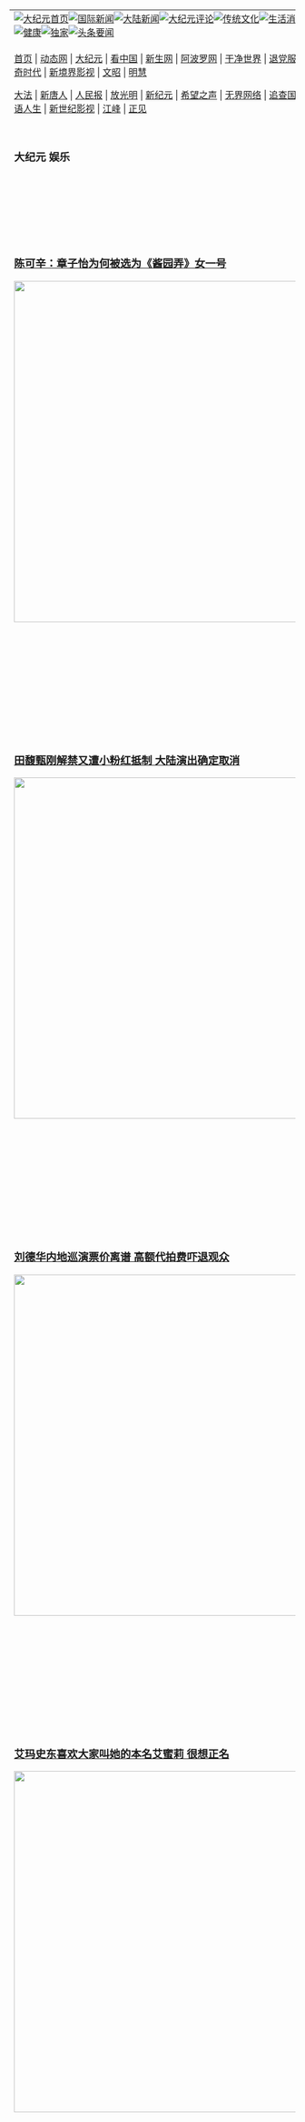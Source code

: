 <a name="1" id="1" target="_blank">&nbsp;</a> <span id="1">&nbsp;</span><table align=center border="0"><tr><td colspan="2" VALIGN=TOP><a href="https://github.com/19920513/djy/blob/master/gb/nf1351518.md#1"><img src="https://raw.githubusercontent.com/19920513/www/master/t/djy/1.jpg" title="大纪元首页" alt="大纪元首页"></a><a href="https://github.com/19920513/djy/blob/master/gb/n24hr.md#1"><img src="https://raw.githubusercontent.com/19920513/www/master/t/djy/3.jpg" title="国际新闻" alt="国际新闻"></a><a href="https://github.com/19920513/djy/blob/master/gb/nsc413.md#1"><img src="https://raw.githubusercontent.com/19920513/www/master/t/djy/4.jpg" title="大陆新闻" alt="大陆新闻"></a><a href="https://github.com/19920513/djy/blob/master/gb/news392.md#1"><img src="https://raw.githubusercontent.com/19920513/www/master/t/djy/5.jpg" title="大纪元评论" alt="大纪元评论"></a><a href="https://github.com/19920513/djy/blob/master/gb/news2007.md#1"><img src="https://raw.githubusercontent.com/19920513/www/master/t/djy/6.jpg" title="传统文化" alt="传统文化"></a><a href="https://github.com/19920513/djy/blob/master/gb/news2008.md#1"><img src="https://raw.githubusercontent.com/19920513/www/master/t/djy/7.jpg" title="生活消费" alt="生活消费"></a><a href="https://github.com/19920513/djy/blob/master/gb/ncyule.md#1"><img src="https://raw.githubusercontent.com/19920513/www/master/t/djy/8.jpg" title="娱乐休闲" alt="娱乐休闲"></a><a href="https://github.com/19920513/djy/blob/master/gb/nsc1002.md#1"><img src="https://raw.githubusercontent.com/19920513/www/master/t/djy/9.jpg" title="健康" alt="健康"></a><a href="https://github.com/19920513/djy/blob/master/gb/nf6092.md#1"><img src="https://raw.githubusercontent.com/19920513/www/master/t/djy/10a.jpg" title="独家" alt="独家"></a><a href="https://github.com/19920513/djy/blob/master/gb/nf4514.md#1"><img src="https://raw.githubusercontent.com/19920513/www/master/t/djy/12a.jpg" title="头条要闻" alt="头条要闻"></a></td></tr><tr><td colspan="2" VALIGN=TOP><p><a href="https://github.com/19920513/www/blob/master/README.md?abwpjbwxh#1" target="_blank">首页</a> | <a href="https://dmepc9x6zy689.cloudfront.net/1?hmvjep" target="_blank">动态网</a> | <a href="https://d2wf95os3tobj4.cloudfront.net/2?xcznc" target="_blank">大纪元</a> | <a href="https://d2jsgnf2snq1t5.cloudfront.net/4?rjdkdrun" target="_blank">看中国</a> | <a href="https://d3q99y09eaol9n.cloudfront.net/pHh5q?jkkhe" target="_blank">新生网</a> | <a href="https://d2p9r31ubb8t81.cloudfront.net/tktpt?mgutw" target="_blank">阿波罗网</a> | <a href="https://d1ed4zj8eeit74.cloudfront.net/Mjpvu?jcjhdz" target="_blank">干净世界</a> | <a href="https://d2s9nucg9xc8yr.cloudfront.net/10?ifwcgp" target="_blank">退党服务</a> | <a href="https://d1itcd32obhl6s.cloudfront.net/Rffqf?qjfmoxh" target="_blank">明慧广播</a> | <a href="https://dicfdkfbqptcm.cloudfront.net/nw9Vn?blrzdai" target="_blank">传奇时代</a> | <a href="https://d3myewunzonann.cloudfront.net/AF9AG?epucs" target="_blank">新境界影视</a> | <a href="https://dld25pfif4r64.cloudfront.net/zqMQA?csbzcvi" target="_blank">文昭</a> | <a href="https://d282b678eon3c.cloudfront.net/7?pyipox" target="_blank">明慧</a></p><p><a href="https://dylb6p9h9pzya.cloudfront.net/9?hryhd" target="_blank">大法</a> | <a href="https://d2wf95os3tobj4.cloudfront.net/3?wpwon" target="_blank">新唐人</a> | <a href="https://dicfdkfbqptcm.cloudfront.net/obAhT?kfcbdh" target="_blank">人民报</a> | <a href="https://d2iiqnrx4rrboe.cloudfront.net/xXNHu?wpzsdlgp" target="_blank">放光明</a> | <a href="https://d2wf95os3tobj4.cloudfront.net/5?lbczywy" target="_blank">新纪元</a> | <a href="https://dryak9kcfpt3j.cloudfront.net/6?fjmebc" target="_blank">希望之声</a> | <a href="https://d22qnxkzs9qeoh.cloudfront.net/11?lenyflksb" target="_blank">无界网络</a> | <a href="https://d3qxeoyqwzrtyq.cloudfront.net/Pueji?svxzhgcu" target="_blank">追查国际</a> | <a href="https://dsgpxulwvf05x.cloudfront.net/16?inumwzg" target="_blank">明慧之窗</a> | <a href="https://d2oemtubh889hy.cloudfront.net/LdvzZ?hojjohvbu" target="_blank">细语人生</a> | <a href="https://dtfavhq5d1ym2.cloudfront.net/fBn3r?lpctn" target="_blank">新世纪影视</a> | <a href="https://d1vp4chj90rvdj.cloudfront.net/PUWMb?iivmdw" target="_blank">江峰</a> | <a href="https://d2n08tj75ohh5.cloudfront.net/8?malrqzcvt" target="_blank">正见</a></p></td></tr><tr><td width="626"><h3><p><strong>大纪元  娱乐</strong></p></h3></td><td VALIGN=TOP rowspan=60><a href="https://dsy1guo82upvs.cloudfront.net/video/play/1034.html" target="_blank"><img  src="https://raw.githubusercontent.com/19920513/djy/master/gb/300/gudianwu.jpg" title="神韵古典舞技巧表演" alt="神韵古典舞技巧表演"></a><br><a href="https://dsy1guo82upvs.cloudfront.net/video/play/1154.html" target="_blank"><img  src="https://raw.githubusercontent.com/19920513/djy/master/gb/300/9ping.jpg" title="九评共产党" alt="九评共产党"></a><br><a href="https://dsy1guo82upvs.cloudfront.net/video/play/1118.html" target="_blank"><img  src="https://raw.githubusercontent.com/19920513/djy/master/gb/300/communism.jpg" title="共产主义终极目的" alt="共产主义终极目的"></a><br><a href="https://dsy1guo82upvs.cloudfront.net/video/play/1.html" target="_blank"><img  src="https://raw.githubusercontent.com/19920513/djy/master/gb/300/weihuo.jpg" title="中共的伪火骗局" alt="中共的伪火骗局"></a><br><a href="https://dsy1guo82upvs.cloudfront.net/video/play/2.html" target="_blank"><img  src="https://raw.githubusercontent.com/19920513/djy/master/gb/300/changzhi.jpg" title="古今奇观 藏字石" alt="古今奇观 藏字石"></a><br><a href="https://dsy1guo82upvs.cloudfront.net/video/play/1044.html" target="_blank"><img  src="https://raw.githubusercontent.com/19920513/djy/master/gb/300/tianan.jpg" title="通往天安门的旅程" alt="通往天安门的旅程"></a><br><a href="https://dsy1guo82upvs.cloudfront.net/video/play/49.html" target="_blank"><img  src="https://raw.githubusercontent.com/19920513/djy/master/gb/300/weilai.jpg" title="未来人的神话" alt="未来人的神话"></a><br><a href="https://dsy1guo82upvs.cloudfront.net/video/play/1216.html" target="_blank"><img  src="https://raw.githubusercontent.com/19920513/djy/master/gb/300/ji-zy.jpg" title="中共罪恶的活摘" alt="中共罪恶的活摘"></a><br><a href="https://dsy1guo82upvs.cloudfront.net/video/play/1080.html" target="_blank"><img  src="https://raw.githubusercontent.com/19920513/djy/master/gb/300/huozhai.jpg" title="铁证如山" alt="铁证如山"></a><br><a href="https://dsy1guo82upvs.cloudfront.net/video/play/149.html" target="_blank"><img  src="https://raw.githubusercontent.com/19920513/djy/master/gb/300/4ke.jpg" title="一家四口死于中共暴政" alt="一家四口死于中共暴政"></a><br><a href="https://dsy1guo82upvs.cloudfront.net/video/play/150.html" target="_blank"><img  src="https://raw.githubusercontent.com/19920513/djy/master/gb/300/jie-di.jpg" title="─弟妹相继死于中共迫害" alt="─弟妹相继死于中共迫害"></a><br><a href="https://dsy1guo82upvs.cloudfront.net/video/play/154.html" target="_blank"><img  src="https://raw.githubusercontent.com/19920513/djy/master/gb/300/ma-sj.jpg" title="她们许多已经被中共迫害至死" alt="她们许多已经被中共迫害至死"></a><br><a href="https://dsy1guo82upvs.cloudfront.net/video/play/153.html" target="_blank"><img  src="https://raw.githubusercontent.com/19920513/djy/master/gb/300/shuan-cxl.jpg" title="双城血泪" alt="双城血泪"></a><br><a href="https://dsy1guo82upvs.cloudfront.net/video/play/21.html" target="_blank"><img  src="https://raw.githubusercontent.com/19920513/djy/master/gb/300/wu-zbh.jpg" title="震撼人心的无罪辩护" alt="震撼人心的无罪辩护"></a><br><a href="https://dsy1guo82upvs.cloudfront.net/video/play/158.html" target="_blank"><img  src="https://raw.githubusercontent.com/19920513/djy/master/gb/300/6c10-720.jpg" title="中共的迫害与掩盖" alt="中共的迫害与掩盖"></a><br><a href="https://dsy1guo82upvs.cloudfront.net/video/play/30.html" target="_blank"><img  src="https://raw.githubusercontent.com/19920513/djy/master/gb/300/xian-z.jpg" title="中共官员的选择" alt="中共官员的选择"></a><br><a href="https://dsy1guo82upvs.cloudfront.net/video/play/3.html" target="_blank"><img  src="https://raw.githubusercontent.com/19920513/djy/master/gb/300/1400l.jpg" title="剖析中共造假" alt="剖析中共造假"></a><br><a href="https://dsy1guo82upvs.cloudfront.net/video/play/1103.html" target="_blank"><img  src="https://raw.githubusercontent.com/19920513/djy/master/gb/300/425.jpg" title="万人上访真相" alt="万人上访真相"></a><br><a href="https://dsy1guo82upvs.cloudfront.net/video/play/121.html" target="_blank"><img  src="https://raw.githubusercontent.com/19920513/djy/master/gb/300/qing-h.jpg" title="被中共迫害的清华学子" alt="被中共迫害的清华学子"></a><br><a href="https://dsy1guo82upvs.cloudfront.net/video/play/14.html" target="_blank"><img  src="https://raw.githubusercontent.com/19920513/djy/master/gb/300/jian-z513.jpg" title="见证五月十三日" alt="见证五月十三日"></a><br><a href="https://dsy1guo82upvs.cloudfront.net/video/play/1096.html" target="_blank"><img  src="https://raw.githubusercontent.com/19920513/djy/master/gb/300/gongfu.jpg" title="功夫 寻道" alt="功夫 寻道"></a><br><a href="https://dsy1guo82upvs.cloudfront.net/video/play/1104.html" target="_blank"><img  src="https://raw.githubusercontent.com/19920513/djy/master/gb/300/guangguimian.jpg" title="歌唱家人生奇迹" alt="歌唱家人生奇迹"></a><br><a href="https://dsy1guo82upvs.cloudfront.net/video/play/163.html" target="_blank"><img  src="https://raw.githubusercontent.com/19920513/djy/master/gb/300/ming-jjy.jpg" title="名校精英的选择" alt="名校精英的选择"></a><br><a href="https://dsy1guo82upvs.cloudfront.net/video/play/18.html" target="_blank"><img  src="https://raw.githubusercontent.com/19920513/djy/master/gb/300/yin-lj.jpg" title="音乐之家的故事" alt="音乐之家的故事"></a><br><a href="https://dsy1guo82upvs.cloudfront.net/video/play/33.html" target="_blank"><img  src="https://raw.githubusercontent.com/19920513/djy/master/gb/300/ming-hsf.jpg" title="平凡中的不平凡" alt="平凡中的不平凡"></a><br><a href="https://github.com/19920513/www/blob/master/README.md?dfh#9" target="_blank"><img  src="https://raw.githubusercontent.com/19920513/djy/master/gb/300/yong-h.jpg" title="永恒的见证"  alt="永恒的见证"></a><br><a href="https://github.com/19920513/djy/blob/master/gb/13/9/29/n3974789.md?dfh#1" target="_blank"><img  src="https://raw.githubusercontent.com/19920513/djy/master/gb/300/shang-lnz.jpg" title="善良女子被中共投男牢"  alt="善良女子被中共投男牢"></a><br><a href="https://github.com/19920513/djy/blob/master/gb/16/3/16/n4663449.md?dfh#1" target="_blank"><img  src="https://raw.githubusercontent.com/19920513/djy/master/gb/300/huo-z3.jpg" title="警卫目击中共活摘"  alt="警卫目击中共活摘"></a><br><a href="https://github.com/19920513/djy/blob/master/gb/16/8/7/n8177641.md?dfh#1" target="_blank"><img  src="https://raw.githubusercontent.com/19920513/djy/master/gb/300/huo-z4.jpg" title="证人描述活摘恐怖"  alt="证人描述活摘恐怖"></a><br><a href="https://github.com/19920513/djy/blob/master/gb/10/4/19/n2881569.md?dfh#1" target="_blank"><img  src="https://raw.githubusercontent.com/19920513/djy/master/gb/300/huo-z1.jpg" title="揭开活摘器官黑幕"  alt="揭开活摘器官黑幕"></a><br><a href="https://github.com/19920513/djy/blob/master/gb/10/11/7/n3077476.md?dfh#1" target="_blank"><img  src="https://raw.githubusercontent.com/19920513/djy/master/gb/300/ma-ks.jpg" title="马克思的成魔之路"  alt="马克思的成魔之路"></a><br><a href="https://github.com/19920513/djy/blob/master/gb/18/5/10/n10381511.md?dfh#1" target="_blank"><img  src="https://raw.githubusercontent.com/19920513/djy/master/gb/300/st1.jpg" title="关注三亿人三退"  alt="关注三亿人三退"></a><br><a href="https://github.com/19920513/djy/blob/master/gb/18/3/21/n10237682.md?dfh#1" target="_blank"><img  src="https://raw.githubusercontent.com/19920513/djy/master/gb/300/jie-t.jpg" title="解体中共复兴中华"  alt="解体中共复兴中华"></a><br><a href="https://github.com/19920513/djy/blob/master/gb/9/2/9/n2422991.md?dfh#1" target="_blank"><img  src="https://raw.githubusercontent.com/19920513/djy/master/gb/300/gao-zs.jpg" title="中共迫害良心律师"  alt="中共迫害良心律师"></a><br><a href="https://github.com/19920513/djy/blob/master/gb/18/12/9/n10900044.md?dfh#1" target="_blank"><img  src="https://raw.githubusercontent.com/19920513/djy/master/gb/300/sj1.jpg" title="三百多万人举报江泽民"  alt="三百多万人举报江泽民"></a><br><a href="https://github.com/19920513/djy/blob/master/gb/18/8/28/n10672014.md?dfh#1" target="_blank"><img  src="https://raw.githubusercontent.com/19920513/djy/master/gb/300/sj2.jpg" title="这些官员为何起诉江泽民"  alt="这些官员为何起诉江泽民"></a><br><a href="https://github.com/19920513/djy/blob/master/gb/8/12/18/n2367165.md?dfh#1" target="_blank"><img  src="https://raw.githubusercontent.com/19920513/djy/master/gb/300/liangan.jpg" title="海峡两岸的强烈反差"  alt="海峡两岸的强烈反差"></a><br><a href="https://github.com/19920513/djy/blob/master/gb/15/12/10/n4593139.md?dfh#1" target="_blank"><img  src="https://raw.githubusercontent.com/19920513/djy/master/gb/300/jia-ndzl.jpg" title="加拿大总理的贺信"  alt="加拿大总理的贺信"></a><br><a href="https://github.com/19920513/djy/blob/master/gb/11/6/17/n3289382.md?dfh#1" target="_blank"><img  src="https://raw.githubusercontent.com/19920513/djy/master/gb/300/xiao-wd.jpg" title="探寻真相兼听则明"  alt="探寻真相兼听则明"></a><br><a href="https://github.com/19920513/djy/blob/master/gb/18/10/27/n10812623.md?dfh#1" target="_blank"><img  src="https://raw.githubusercontent.com/19920513/djy/master/gb/300/yindu.jpg" title="印度媒体报道东方"  alt="印度媒体报道东方"></a><br><a href="https://github.com/19920513/djy/blob/master/gb/18/6/9/n10469652.md?dfh#1" target="_blank"><img  src="https://raw.githubusercontent.com/19920513/djy/master/gb/300/xie-j.jpg" title="不一样的海外校园"  alt="不一样的海外校园"></a><br><a href="https://github.com/19920513/djy/blob/master/gb/7/4/5/n1669415.md?dfh#1" target="_blank"><img  src="https://raw.githubusercontent.com/19920513/djy/master/gb/300/li-up.jpg" title="从大师到徒弟的传奇"  alt="从大师到徒弟的传奇"></a><br><a href="https://github.com/19920513/djy/blob/master/gb/17/5/26/n9191512.md?dfh#1" target="_blank"><img  src="https://raw.githubusercontent.com/19920513/djy/master/gb/300/zfl2.jpg" title="亿万人与东方一本奇书"  alt="亿万人与东方一本奇书"></a><br><a href="https://github.com/19920513/djy/blob/master/gb/13/11/27/n4020290.md?dfh#1" target="_blank"><img  src="https://raw.githubusercontent.com/19920513/djy/master/gb/300/zhen-h.jpg" title="大陆见不到的震撼场面"  alt="大陆见不到的震撼场面"></a><br><a href="https://github.com/19920513/djy/blob/master/gb/15/7/17/n4482910.md?dfh#1" target="_blank"><img  src="https://raw.githubusercontent.com/19920513/djy/master/gb/300/dalu-sk.jpg" title="人心向善 大陆当初盛况"  alt="人心向善 大陆当初盛况"></a><br><a href="https://github.com/19920513/djy/blob/master/gb/19/1/5/n10955468.md?dfh#1" target="_blank"><img  src="https://raw.githubusercontent.com/19920513/djy/master/gb/300/zfl1.jpg" title="追寻真理 这书讲什么"  alt="追寻真理 这书讲什么"></a><br><a href="https://github.com/19920513/www/blob/master/README.md?dfh#1" target="_blank"><img  src="https://raw.githubusercontent.com/19920513/djy/master/gb/300/fq1.jpg" title="下载免费翻墙软件"  alt="下载免费翻墙软件"></a><br></td></tr>
<tr><td><h3><a href="https://github.com/19920513/djy/blob/master/gb/24/4/27/n14235660.md#1" target="_blank">陈可辛：章子怡为何被选为《酱园弄》女一号</a><br></h3><a href="https://github.com/19920513/djy/blob/master/gb/24/4/27/n14235660.md#1" target="_blank"><img width="600" src="https://i.epochtimes.com/assets/uploads/2022/10/id13844124-chen-kexin-zhang-ziyi-600x400.jpg"></a></td></tr>
<tr><td><h3><a href="https://github.com/19920513/djy/blob/master/gb/24/4/27/n14235639.md#1" target="_blank">田馥甄刚解禁又遭小粉红抵制 大陆演出确定取消</a><br></h3><a href="https://github.com/19920513/djy/blob/master/gb/24/4/27/n14235639.md#1" target="_blank"><img width="600" src="https://i.epochtimes.com/assets/uploads/2023/01/id13906861-595790-600x400.jpg"></a></td></tr>
<tr><td><h3><a href="https://github.com/19920513/djy/blob/master/gb/24/4/27/n14235597.md#1" target="_blank">刘德华内地巡演票价离谱 高额代拍费吓退观众</a><br></h3><a href="https://github.com/19920513/djy/blob/master/gb/24/4/27/n14235597.md#1" target="_blank"><img width="600" src="https://i.epochtimes.com/assets/uploads/2019/10/1910220245501487-600x400.jpg"></a></td></tr>
<tr><td><h3><a href="https://github.com/19920513/djy/blob/master/gb/24/4/27/n14235359.md#1" target="_blank">艾玛史东喜欢大家叫她的本名艾蜜莉 很想正名</a><br></h3><a href="https://github.com/19920513/djy/blob/master/gb/24/4/27/n14235359.md#1" target="_blank"><img width="600" src="https://i.epochtimes.com/assets/uploads/2024/04/id14235364-GettyImages-2074754783-600x400.jpg"></a></td></tr>
<tr><td><h3><a href="https://github.com/19920513/djy/blob/master/gb/24/4/26/n14234991.md#1" target="_blank">梁朝伟再获殊荣 拍戏受邀留名德国城市金书</a><br></h3><a href="https://github.com/19920513/djy/blob/master/gb/24/4/26/n14234991.md#1" target="_blank"><img width="600" src="https://i.epochtimes.com/assets/uploads/2023/09/id14066236-2309030339211487-600x400.jpg"></a></td></tr>
<tr><td><h3><p><strong>大纪元   娱乐要闻</strong></p></h3></td></tr><tr><td><h4>
<a href="https://github.com/19920513/djy/blob/master/gb/24/4/28/n14235815.md#1" target="_blank"><img width="195" src="https://i.epochtimes.com/assets/uploads/2024/04/id14235821-2404280036371487-320x200.jpg"></a>
<a href="https://github.com/19920513/djy/blob/master/gb/24/4/26/n14234783.md#1" target="_blank"><img width="195" src="https://i.epochtimes.com/assets/uploads/2024/04/id14234795-GettyImages-1358269581-320x200.jpg"></a>
<a href="https://github.com/19920513/djy/blob/master/gb/24/4/27/n14235415.md#1" target="_blank"><img width="195" src="https://i.epochtimes.com/assets/uploads/2023/12/id14137244-231214082756100707-320x200.jpg"></a>
<a href="https://github.com/19920513/djy/blob/master/gb/24/4/27/n14235273.md#1" target="_blank"><img width="195" src="https://i.epochtimes.com/assets/uploads/2024/04/id14235275-221013043943100707-320x200.jpg"></a>
<a href="https://github.com/19920513/djy/blob/master/gb/24/4/27/n14235141.md#1" target="_blank"><img width="195" src="https://i.epochtimes.com/assets/uploads/2024/04/id14235147-2404262157121487-320x200.jpg"></a>
<a href="https://github.com/19920513/djy/blob/master/gb/24/4/26/n14235063.md#1" target="_blank"><img width="195" src="https://i.epochtimes.com/assets/uploads/2021/03/GettyImages-844128014-320x200.jpg"></a>
<tr><td><h3><p><strong>大纪元娱乐休闲  影视评论</strong></p></h3></td></tr>
<tr><td><h4><a href="https://github.com/19920513/djy/blob/master/gb/24/4/27/n14234933.md#1" target="_blank"><img src="https://i.epochtimes.com/assets/uploads/2024/04/id14234946-678509-320x200.jpg"><br>《特技玩家》影评：写给特技演员的亮丽情书</a></h4></td></tr>
<tr><td><h4><a href="https://github.com/19920513/djy/blob/master/gb/24/4/13/n14224948.md#1" target="_blank"><img src="https://i.epochtimes.com/assets/uploads/2024/04/id14224953-675665-320x200.jpg"><br>《剧场版 排球少年!!垃圾场的决战》影评：一场比赛奠定优质看点</a></h4></td></tr>
<tr><td><h4><a href="https://github.com/19920513/djy/blob/master/gb/24/4/13/n14224721.md#1" target="_blank"><img src="https://i.epochtimes.com/assets/uploads/2024/04/id14224732-675634-320x200.jpg"><br>《啄木鸟伍迪来去夏令营》影评：爱捣蛋的鸟 促成死对头化敌为友</a></h4></td></tr>
<tr><td><h3><p><strong>大纪元娱乐休闲  精彩图文</strong></p></h3></td></tr>
<tr><td><h4><a href="https://github.com/19920513/djy/blob/master/gb/24/4/18/n14228780.md#1" target="_blank"><img src="https://i.epochtimes.com/assets/uploads/2024/04/id14228801-huge-gaoyuanyuan-320x200.jpg"><br> 与高圆圆携合拍新片走红毯 胡歌一举动获大赞</a></h4></td></tr>
<tr><td><h4><a href="https://github.com/19920513/djy/blob/master/gb/24/4/18/n14228807.md#1" target="_blank"><img src="https://i.epochtimes.com/assets/uploads/2024/04/id14228837-1804240514191487-320x200.jpg"><br> 4岁女儿装病不上学 陶嫚曼高EQ探出究竟</a></h4></td></tr>
<tr><td><h4><a href="https://github.com/19920513/djy/blob/master/gb/24/4/7/n14220399.md#1" target="_blank"><img src="https://i.epochtimes.com/assets/uploads/2019/06/a48044d9c84152e09af241838b9345cf-320x200.jpg"><br> 迪士尼更新上映电影清单 2025年有6部大电影</a></h4></td></tr>
<tr><td><h4><a href="https://github.com/19920513/djy/blob/master/gb/24/4/7/n14219916.md#1" target="_blank"><img src="https://i.epochtimes.com/assets/uploads/2024/04/id14220237-2404070631021487-320x200.jpg"><br> IU为台北开唱练中文 选歌改词慰问地震受灾者</a></h4></td></tr>
</h4></td></tr><tr><td><h3><p><strong>大纪元娱乐休闲  最新文章</strong></p></h3></td></tr>
<tr><td><h4><a href="https://github.com/19920513/djy/blob/master/gb/24/4/26/n14234301.md#1" target="_blank">胡歌上街疑为妻买包子 获网友赞“好接地气”</a></h4></td></tr>
<tr><td><h4><a href="https://github.com/19920513/djy/blob/master/gb/24/4/25/n14234264.md#1" target="_blank">日本女星井上朋子揭大陆演艺圈潜规则</a></h4></td></tr>
<tr><td><h4><a href="https://github.com/19920513/djy/blob/master/gb/24/4/23/n14232559.md#1" target="_blank">前央视一姐董卿久违露面 面容憔悴引关注</a></h4></td></tr>
<tr><td><h4><a href="https://github.com/19920513/djy/blob/master/gb/24/4/22/n14231818.md#1" target="_blank">杨颖与李晨爆恋情登热搜 被质疑为某陆综炒作</a></h4></td></tr>
<tr><td><h4><a href="https://github.com/19920513/djy/blob/master/gb/24/4/27/n14235415.md#1" target="_blank">宫胁咲良身体不适 临时缺席LE SSERAFIM活动</a></h4></td></tr>
<tr><td><h4><a href="https://github.com/19920513/djy/blob/master/gb/24/4/27/n14235273.md#1" target="_blank">成员当坐台小姐令粉丝震惊 女团NATURE解散</a></h4></td></tr>
<tr><td><h4><a href="https://github.com/19920513/djy/blob/master/gb/24/4/27/n14235141.md#1" target="_blank">M.O.N.T5月登台开唱 Narachan首会粉丝表期待</a></h4></td></tr>
<tr><td><h4><a href="https://github.com/19920513/djy/blob/master/gb/24/4/26/n14234846.md#1" target="_blank">《恶邻罗曼史》韩昇延与李知勋隔墙谈恋爱</a></h4></td></tr>
<tr><td><h4><a href="https://github.com/19920513/djy/blob/master/gb/24/4/28/n14235815.md#1" target="_blank">陈庭妮新剧扮房仲 私下她找婚房做功课近1年</a></h4></td></tr>
<tr><td><h4><a href="https://github.com/19920513/djy/blob/master/gb/24/4/26/n14234783.md#1" target="_blank">传闻“蜘蛛人”汤姆霍兰德和千黛亚论及婚嫁</a></h4></td></tr>
<tr><td><h4><a href="https://github.com/19920513/djy/blob/master/gb/24/4/27/n14235359.md#1" target="_blank">艾玛史东喜欢大家叫她的本名艾蜜莉 很想正名</a></h4></td></tr>
<tr><td><h4><a href="https://github.com/19920513/djy/blob/master/gb/24/4/27/n14235450.md#1" target="_blank">“钢铁人”乐意回归 《复仇者联盟》导演有疑惑</a></h4></td></tr>
<tr><td><h4><a href="https://github.com/19920513/djy/blob/master/gb/24/4/28/n14235815.md#1" target="_blank">陈庭妮新剧扮房仲 私下她找婚房做功课近1年</a></h4></td></tr>
<tr><td><h4><a href="https://github.com/19920513/djy/blob/master/gb/24/4/27/n14235660.md#1" target="_blank">陈可辛：章子怡为何被选为《酱园弄》女一号</a></h4></td></tr>
<tr><td><h4><a href="https://github.com/19920513/djy/blob/master/gb/24/4/27/n14235639.md#1" target="_blank">田馥甄刚解禁又遭小粉红抵制 大陆演出确定取消</a></h4></td></tr>
<tr><td><h4><a href="https://github.com/19920513/djy/blob/master/gb/24/4/27/n14235597.md#1" target="_blank">刘德华内地巡演票价离谱 高额代拍费吓退观众</a></h4></td></tr>
<tr><td><h4><a href="https://github.com/19920513/djy/blob/master/gb/24/4/26/n14234752.md#1" target="_blank">YOSHIKI过劳倒下住院 工作行程临时取消</a></h4></td></tr>
<tr><td><h4><a href="https://github.com/19920513/djy/blob/master/gb/24/4/26/n14234601.md#1" target="_blank">山下智久睽违7年再当救难英雄 新剧收视创纪录</a></h4></td></tr>
<tr><td><h4><a href="https://github.com/19920513/djy/blob/master/gb/24/4/25/n14234264.md#1" target="_blank">日本女星井上朋子揭大陆演艺圈潜规则</a></h4></td></tr>
<tr><td><h4><a href="https://github.com/19920513/djy/blob/master/gb/24/4/24/n14233028.md#1" target="_blank">山本彩6月于台北开唱 主办单位已将争议排除</a></h4></td></tr>
<tr><td><h4><a href="https://github.com/19920513/djy/blob/master/gb/24/4/26/n14234654.md#1" target="_blank">萧煌奇诠释新歌化身刑警 与实力派演员飙戏</a></h4></td></tr>
<tr><td><h4><a href="https://github.com/19920513/djy/blob/master/gb/24/4/25/n14233822.md#1" target="_blank">被Ella视为心灵导师 Hebe谦称：就只是爱聊天</a></h4></td></tr>
<tr><td><h4><a href="https://github.com/19920513/djy/blob/master/gb/24/4/25/n14233749.md#1" target="_blank">拍MV仿实境秀“代客求婚” 林宥嘉揭婚姻3秘诀</a></h4></td></tr>
<tr><td><h4><a href="https://github.com/19920513/djy/blob/master/gb/24/4/25/n14233695.md#1" target="_blank">孙盛希携韩音乐人创作 曝父分析歌曲有这词会红</a></h4></td></tr>
<tr><td><h3><p><strong>大纪元娱乐休闲  一周热门</strong></p></h3></td></tr>
<tr><td><h4><a href="https://github.com/19920513/djy/blob/master/gb/24/4/25/n14234192.md#1" target="_blank">对赌失败欠巨款？刘德华官宣开启内地巡演</a></h4></td></tr>
<tr><td><h4><a href="https://github.com/19920513/djy/blob/master/gb/24/4/25/n14234264.md#1" target="_blank">日本女星井上朋子揭大陆演艺圈潜规则</a></h4></td></tr>
<tr><td><h4><a href="https://github.com/19920513/djy/blob/master/gb/24/4/22/n14231770.md#1" target="_blank">挤下章子怡 陈法拉凭《哥斯拉大战金刚2》翻红</a></h4></td></tr>
<tr><td><h4><a href="https://github.com/19920513/djy/blob/master/gb/24/4/24/n14233325.md#1" target="_blank">香港房市持续低迷 刘嘉玲突然抛售海景豪宅</a></h4></td></tr>
<tr><td><h4><a href="https://github.com/19920513/djy/blob/master/gb/24/4/23/n14232559.md#1" target="_blank">前央视一姐董卿久违露面 面容憔悴引关注</a></h4></td></tr>
<tr><td><h4><a href="https://github.com/19920513/djy/blob/master/gb/24/4/27/n14235597.md#1" target="_blank">刘德华内地巡演票价离谱 高额代拍费吓退观众</a></h4></td></tr>
<tr><td><h4><a href="https://github.com/19920513/djy/blob/master/gb/24/4/22/n14231818.md#1" target="_blank">杨颖与李晨爆恋情登热搜 被质疑为某陆综炒作</a></h4></td></tr>
<tr><td><h4><a href="https://github.com/19920513/djy/blob/master/gb/24/4/24/n14233433.md#1" target="_blank">时隔30年 34岁郝劭文与49岁林志颖惊喜同框</a></h4></td></tr>
<tr><td><h4><a href="https://github.com/19920513/djy/blob/master/gb/24/4/26/n14234301.md#1" target="_blank">胡歌上街疑为妻买包子 获网友赞“好接地气”</a></h4></td></tr>
<tr><td><h4><a href="https://github.com/19920513/djy/blob/master/gb/24/4/25/n14233746.md#1" target="_blank">Paul Kim宣布结婚：她理解我最好与最坏的样貌</a></h4></td></tr>
<tr><td><h3><a href="https://github.com/19920513/djy/blob/master/gb/ncyule.md#1">上一页</a>&nbsp;&nbsp;1 &nbsp;&nbsp;<a href="https://github.com/19920513/djy/blob/master/gb/ncyule_2.md#1">2</a>&nbsp;&nbsp;<a href="https://github.com/19920513/djy/blob/master/gb/ncyule_3.md#1">3</a>&nbsp;&nbsp;<a href="https://github.com/19920513/djy/blob/master/gb/ncyule_4.md#1">4</a>&nbsp;&nbsp;<a href="https://github.com/19920513/djy/blob/master/gb/ncyule_5.md#1">5</a>&nbsp;&nbsp;<a href="https://github.com/19920513/djy/blob/master/gb/ncyule_6.md#1">6</a>&nbsp;&nbsp;<a href="https://github.com/19920513/djy/blob/master/gb/ncyule_7.md#1">7</a>&nbsp;&nbsp;<a href="https://github.com/19920513/djy/blob/master/gb/ncyule_8.md#1">8</a>&nbsp;&nbsp;<a href="https://github.com/19920513/djy/blob/master/gb/ncyule_9.md#1">9</a>&nbsp;&nbsp;<a href="https://github.com/19920513/djy/blob/master/gb/ncyule_10.md#1">10</a>&nbsp;&nbsp;<a href="https://github.com/19920513/djy/blob/master/gb/ncyule_2.md#1">下一页</a></h3></td></tr>
</table><div align="center"><h4>手机上长按并复制下列链接或二维码分享本文章：</h4>https://github.com/19920513/djy/blob/master/gb/ncyule.md#1<br><a href="https://github.com/19920513/djy/blob/master/gb/ncyule.md#1"><img src="https://quickchart.io/qr?size=256&text=https://github.com/19920513/djy/blob/master/gb/ncyule.md%231" title="分享本文章"></a><br>原文地址： <a href="https://www.epochtimes.com/gb/ncyule.htm">https://www.epochtimes.com/gb/ncyule.htm</a>    （国内需<a href="https://github.com/19920513/www/blob/master/README.md#8">下载翻墙软件</a>才能访问）</div>
